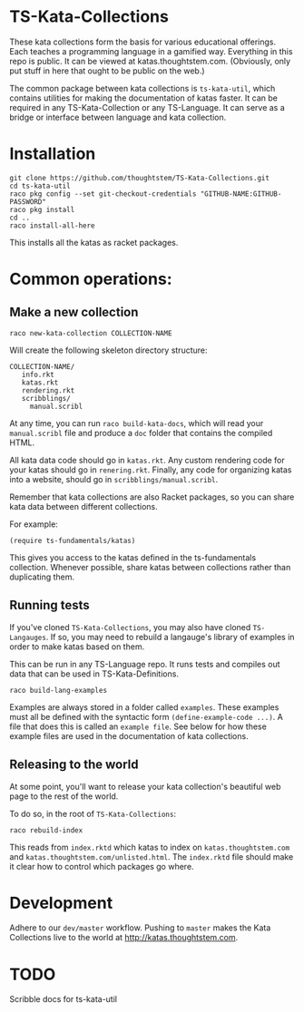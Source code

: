 # TS-Kata-Collections

These kata collections form the basis for various educational offerings.
Each teaches a programming language in a gamified way.  Everything in this
repo is public.  It can be viewed at katas.thoughtstem.com.  (Obviously, only put
stuff in here that ought to be public on the web.)

The common package between kata collections is `ts-kata-util`, which
contains utilities for making the documentation of katas faster.  It can
be required in any TS-Kata-Collection or any TS-Language.  It can serve
as a bridge or interface between language and kata collection.

# Installation

```
git clone https://github.com/thoughtstem/TS-Kata-Collections.git
cd ts-kata-util
raco pkg config --set git-checkout-credentials "GITHUB-NAME:GITHUB-PASSWORD"
raco pkg install
cd ..
raco install-all-here
```

This installs all the katas as racket packages. 

# Common operations:

## Make a new collection

```
raco new-kata-collection COLLECTION-NAME
```

Will create the following skeleton directory structure:

```
COLLECTION-NAME/
   info.rkt
   katas.rkt
   rendering.rkt
   scribblings/
     manual.scribl
```

At any time, you can run `raco build-kata-docs`, which will read your
`manual.scribl` file and produce a `doc` folder that contains the
compiled HTML.

All kata data code should go in `katas.rkt`.  Any custom rendering code for 
your katas should go in `renering.rkt`.  Finally, any code for organizing
katas into a website, should go in `scribblings/manual.scribl`.

Remember that kata collections are also Racket packages,
so you can share kata data between different collections.

For example:

```
(require ts-fundamentals/katas)
```

This gives you access to the katas defined in the ts-fundamentals collection.
Whenever possible, share katas between collections rather than duplicating
them.  

## Running tests

If you've cloned `TS-Kata-Collections`, you may also have cloned `TS-Langauges`.
If so, you may need to rebuild a langauge's library of examples in order
to make katas based on them.  

This can be run in any TS-Language repo.  It runs tests and compiles out data
that can be used in TS-Kata-Definitions.  

```
raco build-lang-examples
```

Examples are always stored in a folder called `examples`.  These examples must all
be defined with the syntactic form `(define-example-code ...)`.  A file that does this
is called an `example file`.  See below for how these example files are used in 
the documentation of kata collections.

## Releasing to the world

At some point, you'll want to release your kata collection's beautiful
web page to the rest of the world.

To do so, in the root of `TS-Kata-Collections`:

```
raco rebuild-index
```

This reads from `index.rktd` which katas to index on `katas.thoughtstem.com`
and `katas.thoughtstem.com/unlisted.html`.  The `index.rktd` file
should make it clear how to control which packages go where.

# Development

Adhere to our `dev/master` workflow.  Pushing to `master` makes the Kata Collections
live to the world at http://katas.thoughtstem.com.

# TODO

Scribble docs for ts-kata-util
